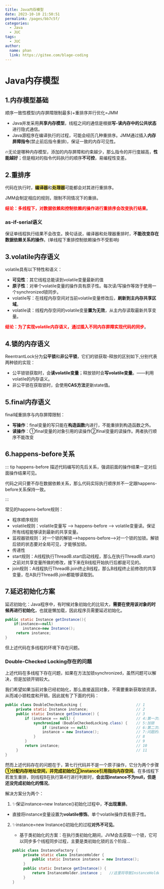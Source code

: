 ```yaml
---
title: Java内存模型
date: 2023-10-10 21:50:51
permalink: /pages/bb7c5f/
categories:
  - Java
  - JUC
tags:
  - JUC
author: 
  name: phan
  link: https://gitee.com/blage-coding
---
```

# Java内存模型

## 1.内存模型基础

顺序一致性模型(内存屏障限制最多)+重排序并行优化=JMM

- Java并发采用**共享内存模型**，线程之间的通信是根据**写-读内存中的公共状态**进行隐式通信。
- Java源程序在编译执行的过程，可能会经历几种重排序。JMM通过插入**内存屏障指令**(禁止前后指令重排)，保证一致的内存可见性。

🔥无论是哪种内存模型，添加的内存屏障和约束越少，那么指令的并行度越高，**性能越好**；但是相对的指令代码执行的顺序**不可控**，易编程性变差。

## 2.重排序

代码在执行时，<font style="background: rgb(255, 240, 102)" >**编译器**</font>和<font style="background: rgb(255, 240, 102)" >**处理器**</font>可能都会对其进行重排序。

JMM会制定相应的规则，限制不同情况下的重排。

<font color="red">**结论：多线程下，对数据依赖和控制依赖的操作进行重排序会改变执行结果**</font>。

### as-if-serial语义

保证单线程执行结果不会改变。换句话说，编译器和处理器重排时，**不能改变存在数据依赖关系的操作**。(单线程下重排控制依赖操作不受影响)

## 3.volatile内存语义

volatile具有以下特性和语义：

- **可见性**：其它线程总能读到volatile变量最新的值
- **原子性**：对单个volatile变量的操作具有原子性。每次读/写操作等效于使用一个synchronized锁同步。
- volatile写：在线程内存空间对当前volatile变量修改后，**刷新到主内存共享区域**。
- volatile读：线程内存空间的volatile变量**置为无效**，从主内存读取最新共享变量。

<font color="red">**结论：为了实现volatile内存语义，通过插入不同内存屏障实现代码的同步**</font>。

## 4.锁的内存语义

ReentrantLock分为**公平锁**和**非公平锁**，它们的锁获取-释放的区别如下,分别代表两种锁的实现：

- 公平锁锁获取时，会**读volatile变量**；释放锁时会**写volatile变量**。——利用volatile的内存语义。
- 非公平锁在获取锁时，会使用**CAS方法**更新state值。

## 5.final内存语义

final域重排序与内存屏障限制：

- **写操作**：final变量的写只能在**构造函数**内进行，不能重排到构造函数之外。
- **读操作**：①final变量的对象引用的读操作②final变量的读操作。两者执行顺序不能改变

## 6.happens-before关系

::: tip happens-before
描述代码编写的先后关系，强调前面的操作结果一定对后面操作结果可见。

代码之间只要不存在数据依赖关系，那么代码实际执行顺序并不一定跟happens-before关系保持一致。

:::

常见的happens-before规则：

- 程序顺序规则
- volatile规则：volatile变量写 —> happens-before —> volatile变量读。保证所有线程能够读到最新的共享变量。
- 监视器锁规则：对一个锁的解锁—>happens-before—>对一个锁的加锁。解锁后锁的状态要对全局可见，才能够加锁。
- 传递性
- start规则：A线程执行ThreadB.start启动线程，那么在执行ThreadB.start()之前对共享变量所做的修改，接下来在B线程开始执行后都是可见的。
- join规则：A线程执行ThreadB.join终止B线程，那么B线程终止前修改的共享变量，在A执行ThreadB.join都能够读取到。

## 7.延迟初始化方案

延迟初始化：Java程序中，有时候对象初始化的比较大，**需要在使用该对象的时候再进行初始化**，也就是懒加载，因此程序员需要延迟初始化。

```java
public static Instance getInstance(){
	if(instance==null)
		instance=new Instance();
     return instance;
}
```

但上述代码在多线程的环境下存在问题。

### Double-Checked Locking存在的问题

上述代码在多线程下存在问题，如果在方法加锁synchronized，虽然问题可以解决，但是加锁开销较大。

我们希望如果当前对象已经初始化，那么直接返回对象，不需要重新获取锁资源，从而减小锁粒度和开销，因此就有了下面的代码：

```java
public class DoubleCheckedLocking { 						// 1
     private static Instance instance; 						// 2
     public static Instance getInstance() { 				// 3
         if (instance == null) { 							// 4:第一次检查
             synchronized (DoubleCheckedLocking.class) { 	// 5:加锁
                 if (instance == null) 						// 6:第二次检查
                 instance = new Instance(); 				// 7:问题的根源出在这里
             } 												// 8
         } 													// 9
         return instance; 									// 10
     } 														// 11
}
```

然而上述代码存在的问题在于，第七行代码并不是一个原子操作，它分为两个步骤<font style="background: rgb(255, 240, 102)" >**①分配内存地址空间，并完成初始化②instance引用指向内存空间**</font>。在多线程下若发生重排，则线程B在执行第4行进行判断时，**会出现instance不为null，但是还没完成初始化的情况**。

解决方案分为两个：

1. ✨保证instance=new Instance()初始化过程中，**不出现重排**。
   
- 直接将instance变量设置为**volatile修饰**。单个volatile操作具有原子性。
   
2. ✨instance=new Instance()初始化的过程**对外不可见**。

   - 基于类初始化的方案：在执行类初始化期间，JVM会去获取一个锁，它可以同步多个线程同步过程，主要是类初始化锁的五个阶段...

   ```java
   public class InstanceFactory {
        private static class InstanceHolder {
            public static Instance instance = new Instance();
        }
        public static Instance getInstance() {
            return InstanceHolder.instance ;　　//这里将导致InstanceHolder类被初始化
        }
   }
   ```

